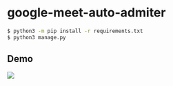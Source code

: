 # google-meet-auto-admiter

```bash
$ python3 -m pip install -r requirements.txt
$ python3 manage.py
```

## Demo
![](https://media.giphy.com/media/WVHjjInor3HJHeISxg/giphy.gif)

